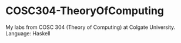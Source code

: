 COSC304-TheoryOfComputing
=========================

My labs from COSC 304 (Theory of Computing) at Colgate University.
Language: Haskell
